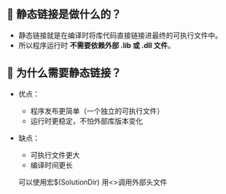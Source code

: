 ## 📌 静态链接是做什么的？

- 静态链接就是在编译时将库代码直接链接进最终的可执行文件中。
- 所以程序运行时 **不需要依赖外部 .lib 或 .dll 文件**。

## 🧠 为什么需要静态链接？

- 优点：
  - 程序发布更简单（一个独立的可执行文件）
  - 运行时更稳定，不怕外部库版本变化
- 缺点：
  - 可执行文件更大
  - 编译时间更长

  可以使用宏$(SolutionDir)
  用<>调用外部头文件
